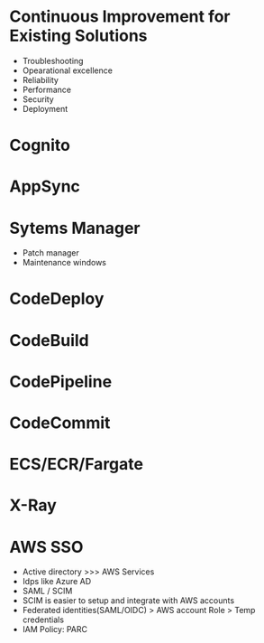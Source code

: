 #  Continuous Improvement for Existing Solutions
   - Troubleshooting
   - Opearational excellence
   - Reliability
   - Performance
   - Security
   - Deployment

# Cognito
# AppSync
# Sytems Manager
- Patch manager
- Maintenance windows
# CodeDeploy
# CodeBuild
# CodePipeline
# CodeCommit
# ECS/ECR/Fargate
# X-Ray
# AWS SSO
- Active directory >>> AWS Services
- Idps like Azure AD
- SAML / SCIM
- SCIM is easier to setup and integrate with AWS accounts
- Federated identities(SAML/OIDC) > AWS account Role > Temp credentials
- IAM Policy: PARC
